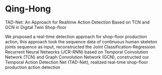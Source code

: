 # Qing-Hong
TAD-Net: An Approach for Realtime Action Detection Based on TCN and GCN in Digital Twin Shop-floor


We proposed a real-time detection approach for shop-floor production action, this approach took the sequence data of continuous human skeleton joints sequence as input, reconstructed the Joint Classification-Regression Recurrent Neural Networks (JCR-RNN) based on Temporal Convolution Network (TCN) and Graph Convolution Network (GCN), constructed our Temporal Action Detection Net (TAD-Net), realized real-time shop-floor production action detection
